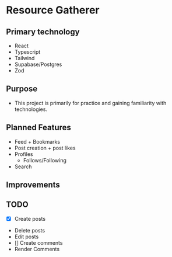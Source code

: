 # Resource Gatherer

## Primary technology

- React
- Typescript
- Tailwind
- Supabase/Postgres
- Zod

## Purpose

- This project is primarily for practice and gaining familiarity with technologies.

## Planned Features

- Feed + Bookmarks
- Post creation + post likes
- Profiles
  - Follows/Following
- Search

## Improvements

## TODO

- [x] Create posts
- Delete posts
- Edit posts
- [] Create comments
- Render Comments
